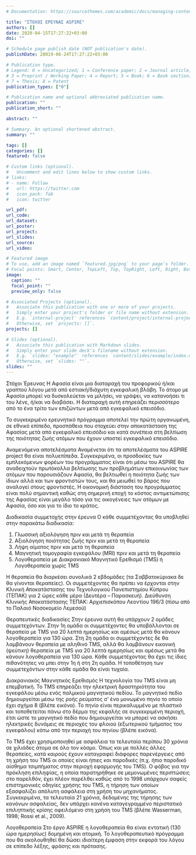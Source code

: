 ```yaml
---
# Documentation: https://sourcethemes.com/academic/docs/managing-content/

title: "ΣΤΟΧΟΙ ΕΡΕΥΝΑΣ ASPIRE"
authors: []
date: 2020-04-15T17:27:22+03:00
doi: ""

# Schedule page publish date (NOT publication's date).
publishDate: 20019-06-24T17:27:22+03:00

# Publication type.
# Legend: 0 = Uncategorized; 1 = Conference paper; 2 = Journal article;
# 3 = Preprint / Working Paper; 4 = Report; 5 = Book; 6 = Book section;
# 7 = Thesis; 8 = Patent
publication_types: ["0"]

# Publication name and optional abbreviated publication name.
publication: ""
publication_short: ""

abstract: ""

# Summary. An optional shortened abstract.
summary: ""

tags: []
categories: []
featured: false

# Custom links (optional).
#   Uncomment and edit lines below to show custom links.
# links:
# - name: Follow
#   url: https://twitter.com
#   icon_pack: fab
#   icon: twitter

url_pdf:
url_code:
url_dataset:
url_poster:
url_project:
url_slides:
url_source:
url_video:

# Featured image
# To use, add an image named `featured.jpg/png` to your page's folder. 
# Focal points: Smart, Center, TopLeft, Top, TopRight, Left, Right, BottomLeft, Bottom, BottomRight.
image:
  caption: ""
  focal_point: ""
  preview_only: false

# Associated Projects (optional).
#   Associate this publication with one or more of your projects.
#   Simply enter your project's folder or file name without extension.
#   E.g. `internal-project` references `content/project/internal-project/index.md`.
#   Otherwise, set `projects: []`.
projects: []

# Slides (optional).
#   Associate this publication with Markdown slides.
#   Simply enter your slide deck's filename without extension.
#   E.g. `slides: "example"` references `content/slides/example/index.md`.
#   Otherwise, set `slides: ""`.
slides: ""
---
```


Στόχοι Έρευνας
Η Αφασία είναι μια διαταραχή του προφορικού ή/και γραπτού λόγου μετά από
εστιακή/διάχυτη εγκεφαλική βλάβη. Το άτομο με Αφασία μπορεί να δυσκολεύεται να
μιλήσει, να γράψει, να κατανοήσει τι του λένε, ή/και να διαβάσει. Η διαταραχή αυτή
επηρεάζει περισσότερο από το ένα τρίτο των επιζώντων μετά από εγκεφαλικό επεισόδιο.

Το συγκεκριμένο ερευνητικό πρόγραμμα αποτελεί την πρώτη οργανωμένη, σε εθνικό επίπεδο, προσπάθεια που στοχεύει στην αποκατάσταση της Αφασίας μετά από εγκεφαλικό επεισόδιο και κατά συνέπεια στη βελτίωση της ποιότητας ζωής ατόμων που έχουν υποστεί εγκεφαλικό επεισόδιο.

Αναμενόμενα αποτελέσματα
Αναμένεται ότι τα αποτελέσματα του ASPIRE project θα είναι πολυεπίπεδα. Συγκεκριμένα,
οι προσδοκίες των εμπλεκόμενων φορέων του προγράμματος είναι ότι μέσω του ASPIRE θα
αναδειχτούν πρωτόκολλα βελτίωσης των προβλημάτων επικοινωνίας των ατόμων που
παρουσιάζουν Αφασία, θα βελτιωθεί η ποιότητα ζωής των ίδιων αλλά και των φροντιστών
τους, και θα μειωθεί το βάρος που αναλογεί στους φροντιστές. Η οικονομική διάσταση του
προγράμματος είναι πολύ σημαντική καθώς στη σημερινή εποχή το κόστος αντιμετώπισης
της Αφασίας είναι μεγάλο τόσο για τις οικογένειες των ατόμων με Αφασία, όσο και για το
ίδιο το κράτος.

Διαδικασία συμμετοχής στην έρευνα
Ο κάθε συμμετέχοντας θα υποβληθεί στην παρακάτω διαδικασία:
1. Γλωσσική αξιολόγηση πριν και μετά τη θεραπεία
2. Αξιολόγηση ποιότητας ζωής πριν και μετά τη θεραπεία
3. Λήψη αίματος πριν και μετά τη θεραπεία
4. Μαγνητική τομογραφία εγκεφάλου (MRI) πριν και μετά τη θεραπεία
5. Λογοθεραπεία με Διακρανιακό Μαγνητικό Ερεθισμό (TMS) ή Λογοθεραπεία χωρίς
TMS

Η θεραπεία θα διαρκέσει συνολικά 2 εβδομάδες (τα Σαββατοκύριακα δε θα γίνονται θεραπείες). Οι συμμετέχοντες θα πρέπει να έρχονται στην Κλινική Αποκατάστασης του Τεχνολογικού Πανεπιστημίου Κύπρου (ΤΕΠΑΚ) για 2 ώρες κάθε μέρα (Δευτέρα – Παρασκευή).
Διεύθυνση Κλινικής Αποκατάστασης ΤΕΠΑΚ:
Αρχιεπισκόπου Λεοντίου 196/3 (πίσω από το Παλαιό Νοσοκομείο Λεμεσού)

Θεραπευτικές διαδικασίες
Στην έρευνα αυτή θα υπάρχουν 2 ομάδες συμμετεχόντων. Στην 1η ομάδα οι συμμετέχοντες θα υποβάλλονται σε θεραπεία με TMS για 20 λεπτά ημερησίως και αμέσως μετά θα κάνουν λογοθεραπεία για 130 ώρα. Στη 2η ομάδα οι συμμετέχοντες δε θα λαμβάνουν θεραπεία με αληθινό TMS, αλλά θα λαμβάνουν εικονική (ψεύτικη) θεραπεία με TMS για 20 λεπτά ημερησίως και αμέσως μετά θα κάνουν λογοθεραπεία για 130 ώρα. Κάθε συμμετέχοντας θα έχει τις ίδιες πιθανότητες να μπει στην 1η ή στη 2η ομάδα. Η τοποθέτηση των συμμετεχόντων στην κάθε ομάδα θα είναι τυχαία.

Διακρανιακός Μαγνητικός Ερεθισμός
H τεχνολογία του TMS είναι μη επεμβατική. Το TMS
επηρεάζει την ηλεκτρική δραστηριότητα του εγκεφάλου μέσω
ενός παλμικού μαγνητικού πεδίου. Το μαγνητικό πεδίο
δημιουργείται μέσω της ροής ρεύματος σ’ ένα μονωμένο
πηνίο το οποίο έχει σχήμα 8 (βλέπε εικόνα). Το πηνίο είναι
περικαλυμμένο με πλαστικό και τοποθετείται πάνω στο δέρμα
της κεφαλής σε συγκεκριμένη περιοχή, έτσι ώστε το
μαγνητικό πεδίο που δημιουργείται να μπορεί να ασκήσει
ηλεκτρικές δυνάμεις σε περιοχές του φλοιού (εξωτερικού τμήματος του εγκεφάλου) κάτω από την περιοχή του πηνίου (βλέπε εικόνα).

Το TMS έχει χρησιμοποιηθεί με ασφάλεια τα τελευταία περίπου 30 χρόνια σε χιλιάδες άτομα σε όλο τον κόσμο. Όπως και με πολλές άλλες θεραπείες, κατά καιρούς έχουν καταγραφεί διάφορες παρενέργειες από τη χρήση του TMS οι οποίες είναι ήπιες και παροδικές (π.χ. ήπιο παροδικό αίσθημα τσιμπήματος στην περιοχή εφαρμογής του TMS). Ο φόβος για την πρόκληση επιληψίας, η οποία παρατηρήθηκε σε μεμονωμένες περιπτώσεις στο παρελθόν, έχει πλέον παρέλθει καθώς από το 1998 υπάρχουν σαφείς επιστημονικές οδηγίες χρήσης του TMS, η τήρηση των οποίων εξασφαλίζει απόλυτη ασφάλεια στη χρήση του μηχανήματος. Συγκεκριμένα, τα τελευταία 21 χρόνια, δεδομένης της τήρησης των κανόνων ασφαλείας, δεν υπάρχει κανένα καταγεγραμμένο περιστατικό επιληπτικής κρίσης οφειλόμενο στη χρήση του TMS (βλέπε Wasserman, 1998; Rossi et al., 2009).

Λογοθεραπεία
Στο έργο ASPIRE η λογοθεραπεία θα είναι εντατική (130 ώρα ημερησίως) δομημένη και ατομική. Το λογοθεραπευτικό πρόγραμμα που θα ακολουθηθεί θα δώσει ιδιαίτερη έμφαση στην εκφορά του λόγου σε επίπεδο λέξης, φράσης και πρότασης.
